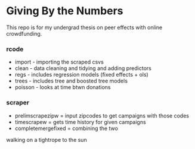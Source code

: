 
# Giving By the Numbers 

This repo is for my undergrad thesis on peer effects with online crowdfunding. 

### rcode 

* import - importing the scraped csvs 
* clean - data cleaning and tidying and adding predictors 
* regs - includes regression models (fixed effects + ols) 
* trees - includes tree and boosted tree models
* poisson - looks at time btwn donations 

### scraper
* prelimscrapezipw = input zipcodes to get campaigns with those codes
* timescrapew = gets time history for given campaigns
* completemergefixed = combining the two

walking on a tightrope to the sun

